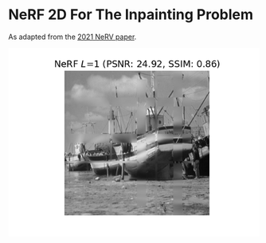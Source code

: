 # NeRF 2D For The Inpainting Problem
As adapted from the [2021 NeRV paper](https://pratulsrinivasan.github.io/nerv/). 
 
![A gif of NeRF changing with L](figs/nerf_animation.gif)

